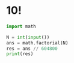 # 10!

```python
import math

N = int(input())
ans = math.factorial(N)
res = ans // 604800
print(res)
```
